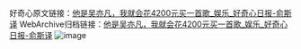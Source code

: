 好奇心原文链接：[他是吴亦凡，我就会花4200元买一首歌_娱乐_好奇心日报-俞斯译](https://www.qdaily.com/articles/5022.html)
WebArchive归档链接：[他是吴亦凡，我就会花4200元买一首歌_娱乐_好奇心日报-俞斯译](http://web.archive.org/web/20190623163651/https://www.qdaily.com/articles/5022.html)
![image](http://ww3.sinaimg.cn/large/007d5XDply1g3wcp28l9kj30u02szb29)